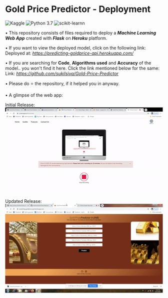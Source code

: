 # Gold Price Predictor - Deployment

![Kaggle](https://img.shields.io/badge/Dataset-Kaggle-blue.svg) ![Python 3.7](https://img.shields.io/badge/Python-3.7-brightgreen.svg)  ![scikit-learnn](https://img.shields.io/badge/Library-Scikit_Learn-orange.svg) 

• This repository consists of files required to deploy a ___Machine Learning Web App___ created with ___Flask___ on ___Heroku___ platform.

• If you want to view the deployed model, click on the following link:<br />
Deployed at: _https://predicting-goldprice-api.herokuapp.com/_

• If you are searching for __Code__, __Algorithms used__ and __Accuracy__ of the model.. you won't find it here. Click the link mentioned below for the same:<br />
Link: _https://github.com/sukilsiva/Gold-Price-Predictor_

• Please do ⭐ the repository, if it helped you in anyway.

• A glimpse of the web app:

Initial Release:
![GIF](https://github.com/sukilsiva/Data_Science_PortFolio/blob/master/Gold_Price_Predictor_Heroku_Web_App/readme_resources/output.gif)




Updated Release:
![GIF](https://github.com/sukilsiva/Data_Science_PortFolio/blob/master/Gold_Price_Predictor_Heroku_Web_App/readme_resources/output_gif.gif)
